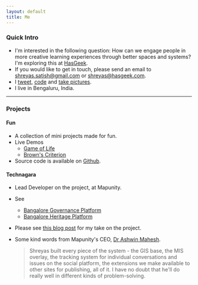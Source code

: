 ```yaml
---
layout: default
title: Me 
---
```


### Quick Intro 

* I'm interested in the following question: How can we engage people in more creative learning experiences through better spaces and systems? I'm exploring this at [HasGeek](https://hasgeek.com/).
* If you would like to get in touch, please send an email to <shreyas.satish@gmail.com> or <shreyas@hasgeek.com>.
* I [tweet](https://twitter.com/shreyas_satish), [code](https://github.com/shreyas-satish) and [take pictures](https://secure.flickr.com/photos/108054697@N06/).
* I live in Bengaluru, India.

***

### Projects

#### Fun

* A collection of mini projects made for fun.
* Live Demos
  * [Game of Life](/demos/game_of_life)
  * [Brown's Criterion](/demos/brown)
* Source code is available on [Github](https://github.com/shreyas-satish/fun).

#### Technagara

* Lead Developer on the project, at Mapunity.
* See
  * [Bangalore Governance Platform](http://bcity.in)
  * [Bangalore Heritage Platform](http://bangaloreheritage.in)
* Please see [this blog post](/blog/technagara) for my take on the project. 
* Some kind words from Mapunity's CEO, [Dr Ashwin Mahesh](http://en.wikipedia.org/wiki/Ashwin_Mahesh).
  
  > Shreyas built every piece of the system - the GIS base, the MIS overlay, the tracking system for individual conversations and issues on the social platform, the extensions we make available to other sites for publishing, all of it. I have no doubt that he'll do really well in different kinds of problem-solving. 

